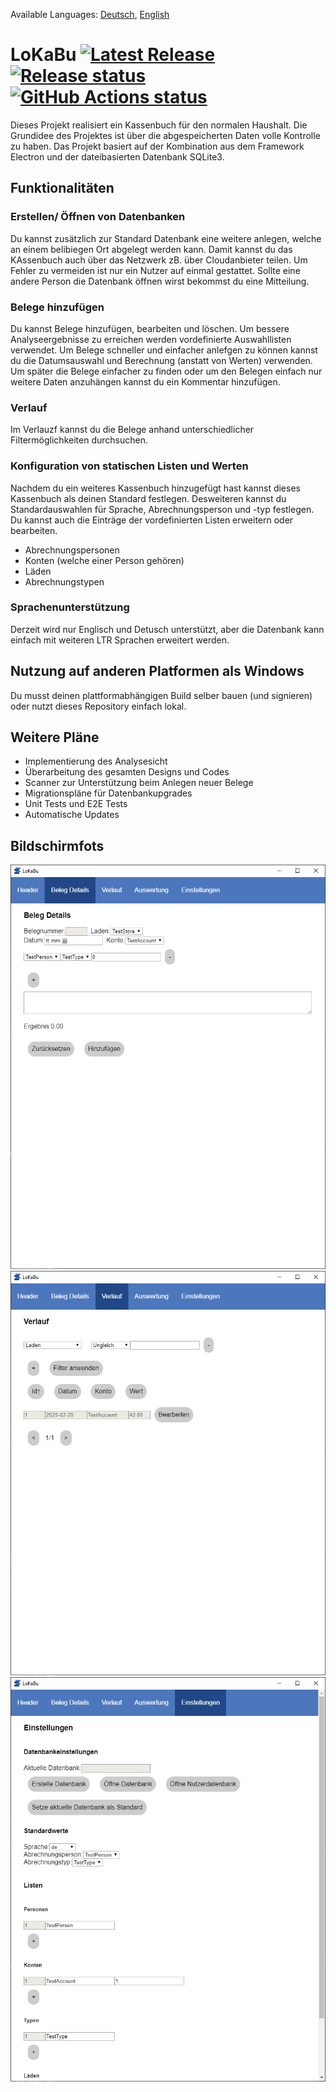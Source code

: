 Available Languages: [Deutsch](./README_DE.md), [English](./README.md)
# LoKaBu [![Latest Release](https://img.shields.io/github/v/release/H0rn0chse/LoKaBu.svg)](https://github.com/H0rn0chse/LoKaBu/releases/latest) [![Release status](https://github.com/H0rn0chse/LoKaBu/workflows/Release/badge.svg?branch=feature%2FelectronTransformation)](https://github.com/H0rn0chse/LoKaBu/actions?query=workflow%3ARelease) [![GitHub Actions status](https://github.com/H0rn0chse/LoKaBu/workflows/Test/badge.svg?branch=feature%2FelectronTransformation)](https://github.com/H0rn0chse/LoKaBu/actions?query=workflow%3ATest)

Dieses Projekt realisiert ein Kassenbuch für den normalen Haushalt. Die Grundidee des Projektes ist über die abgespeicherten Daten volle Kontrolle zu haben. Das Projekt basiert auf der Kombination aus dem Framework Electron und der dateibasierten Datenbank SQLite3.
## Funktionalitäten
### Erstellen/ Öffnen von Datenbanken
Du kannst zusätzlich zur Standard Datenbank eine weitere anlegen, welche an einem belibiegen Ort abgelegt werden kann. Damit kannst du das KAssenbuch auch über das Netzwerk zB. über Cloudanbieter teilen. Um Fehler zu vermeiden ist nur ein Nutzer auf einmal gestattet. Sollte eine andere Person die Datenbank öffnen wirst bekommst du eine Mitteilung.

### Belege hinzufügen
Du kannst Belege hinzufügen, bearbeiten und löschen. Um bessere Analyseergebnisse zu erreichen werden vordefinierte Auswahllisten verwendet. Um Belege schneller und einfacher anlefgen zu können kannst du die Datumsauswahl und Berechnung (anstatt von Werten) verwenden. Um später die Belege einfacher zu finden oder um den Belegen einfach nur weitere Daten anzuhängen kannst du ein Kommentar hinzufügen.

### Verlauf
Im Verlauzf kannst du die Belege anhand unterschiedlicher Filtermöglichkeiten durchsuchen.

### Konfiguration von statischen Listen und Werten
Nachdem du ein weiteres Kassenbuch hinzugefügt hast kannst dieses Kassenbuch als deinen Standard festlegen. Desweiteren kannst du Standardauswahlen für Sprache, Abrechnungsperson und -typ festlegen.
Du kannst auch die Einträge der vordefinierten Listen erweitern oder bearbeiten.
  *	Abrechnungspersonen
  *	Konten (welche einer Person gehören)
  *	Läden
  *	Abrechnungstypen

### Sprachenunterstützung
Derzeit wird nur Englisch und Detusch unterstützt, aber die Datenbank kann einfach mit weiteren LTR Sprachen erweitert werden.

## Nutzung auf anderen Platformen als Windows
Du musst deinen plattformabhängigen Build selber bauen (und signieren) oder nutzt dieses Repository einfach lokal.

## Weitere Pläne
  * Implementierung des Analysesicht
  * Überarbeitung des gesamten Designs und Codes
  * Scanner zur Unterstützung beim Anlegen neuer Belege
  * Migrationspläne für Datenbankupgrades
  * Unit Tests und E2E Tests
  * Automatische Updates

## Bildschirmfots

  ![details][details]
  ![history][history]
  ![settings][settings]

[details]: ./docu/screenshots/details_de.png "Beleg Details"
[history]: ./docu/screenshots/history_de.png "Belegverlauf"
[settings]: ./docu/screenshots/settings_de.png "Einstellungen"